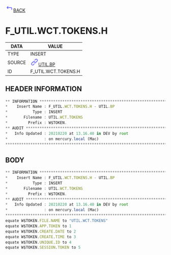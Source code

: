 <img src="../.resources/themes/unicons-line-6563ff/corner-up-left-alt.svg" alt="BACK" width="25" />[BACK](../DOCS/UTIL.BP.md)  
# F_UTIL.WCT.TOKENS.H  
|DATA|VALUE|
| --- | --- |
|TYPE|INSERT|
|SOURCE|<img src="../.resources/themes/unicons-line-6563ff/link.svg" alt="UTIL.BP" width="25" />[UTIL.BP](../DOCS/UTIL.BP.md)|
|ID|F_UTIL.WCT.TOKENS.H|
    
    
## HEADER INFORMATION  
```javascript
** INFORMATION ****************************************************************
*    Insert Name : F_UTIL.WCT.TOKENS.H - UTIL.BP
*           Type : INSERT
*       Filename : UTIL.WCT.TOKENS
*         Prefix : W$TOKEN.
** AUDIT **********************************************************************
*   Info Updated : 20210220 at 13.16.40 in DEV by root
*                : on mercury.local (Mac)
*******************************************************************************
```
## BODY  
```javascript
** INFORMATION ****************************************************************
*    Insert Name : F_UTIL.WCT.TOKENS.H - UTIL.BP
*           Type : INSERT
*       Filename : UTIL.WCT.TOKENS
*         Prefix : W$TOKEN.
** AUDIT **********************************************************************
*   Info Updated : 20210220 at 13.16.40 in DEV by root
*                : on mercury.local (Mac)
*******************************************************************************
equate W$TOKEN.FILE.NAME to "UTIL.WCT.TOKENS"
equate W$TOKEN.APP.TOKEN to 1
equate W$TOKEN.CREATE.DATE to 2
equate W$TOKEN.CREATE.TIME to 3
equate W$TOKEN.UNIQUE.ID to 4
equate W$TOKEN.SESSION.TOKEN to 5
```

